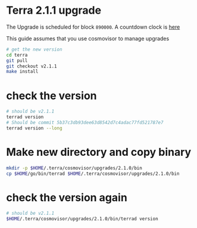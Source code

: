 # Terra 2.1.1 upgrade

The Upgrade is scheduled for block `890000`. A countdown clock is [here](https://ping.pub/terra2/gov/894)

This guide assumes that you use cosmovisor to manage upgrades

```bash
# get the new version
cd terra
git pull
git checkout v2.1.1
make install
```

# check the version

```bash
# should be v2.1.1
terrad version
# Should be commit 5b37c3db93dee63d8542d7c4adac77fd521787e7
terrad version --long
```

# Make new directory and copy binary

```bash
mkdir -p $HOME/.terra/cosmovisor/upgrades/2.1.0/bin
cp $HOME/go/bin/terrad $HOME/.terra/cosmovisor/upgrades/2.1.0/bin
```

# check the version again

```bash
# should be v2.1.1
$HOME/.terra/cosmovisor/upgrades/2.1.0/bin/terrad version
```
